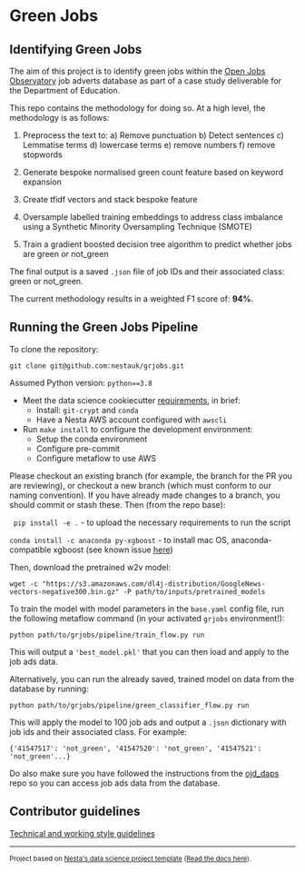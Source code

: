 # Green Jobs

## Identifying Green Jobs 

The aim of this project is to identify green jobs within the [Open Jobs Observatory](https://github.com/nestauk/ojd_daps) job adverts database as part of a case study deliverable for the Department of Education. 

This repo contains the methodology for doing so. At a high level, the methodology is as follows:

1) Preprocess the text to: 
	a) Remove punctuation
	b) Detect sentences
	c) Lemmatise terms
	d) lowercase terms
	e) remove numbers
	f) remove stopwords

2) Generate bespoke normalised green count feature based on keyword expansion   
3) Create tfidf vectors and stack bespoke feature 
4) Oversample labelled training embeddings to address class imbalance using a Synthetic Minority Oversampling Technique (SMOTE)
5) Train a gradient boosted decision tree algorithm to predict whether jobs are green or not_green 

The final output is a saved `.json` file of job IDs and their associated class: green or not_green.

The current methodology results in a weighted F1 score of: **94%**. 

## Running the Green Jobs Pipeline

To clone the repository: 

```git clone git@github.com:nestauk/grjobs.git``` 

Assumed Python version: ```python==3.8```

- Meet the data science cookiecutter [requirements](http://nestauk.github.io/ds-cookiecutter/quickstart), in brief:
  - Install: `git-crypt` and `conda`
  - Have a Nesta AWS account configured with `awscli`
- Run `make install` to configure the development environment:
  - Setup the conda environment
  - Configure pre-commit
  - Configure metaflow to use AWS


Please checkout an existing branch (for example, the branch for the PR you are reviewing), or checkout a new branch (which must conform to our naming convention). If you have already made changes to a branch, you should commit or stash these. Then (from the repo base):

``` pip install -e .``` - to upload the necessary requirements to run the script

```conda install -c anaconda py-xgboost``` - to install mac OS, anaconda-compatible xgboost (see known issue <a target="_blank" href="https://github.com/dmlc/xgboost/issues/1446">here</a>)

Then, download the pretrained w2v model:

```wget -c "https://s3.amazonaws.com/dl4j-distribution/GoogleNews-vectors-negative300.bin.gz" -P path/to/inputs/pretrained_models```

To train the model with model parameters in the ```base.yaml``` config file, run the following metaflow command (in your activated `grjobs` environment!):

```python path/to/grjobs/pipeline/train_flow.py run```

This will output a ```'best_model.pkl'``` that you can then load and apply to the job ads data.

Alternatively, you can run the already saved, trained model on data from the database by running:

```python path/to/grjobs/pipeline/green_classifier_flow.py run```

This will apply the model to 100 job ads and output a ```.json``` dictionary with job ids and their associated class. For example:

```{'41547517': 'not_green', '41547520': 'not_green', '41547521': 'not_green'...}```

Do also make sure you have followed the instructions from the [ojd_daps](https://github.com/nestauk/ojd_daps#for-contributors) repo so you can access job ads data from the database. 

## Contributor guidelines

[Technical and working style guidelines](https://github.com/nestauk/ds-cookiecutter/blob/master/GUIDELINES.md)

---

<small><p>Project based on <a target="_blank" href="https://github.com/nestauk/ds-cookiecutter">Nesta's data science project template</a>
(<a href="http://nestauk.github.io/ds-cookiecutter">Read the docs here</a>).
</small>
